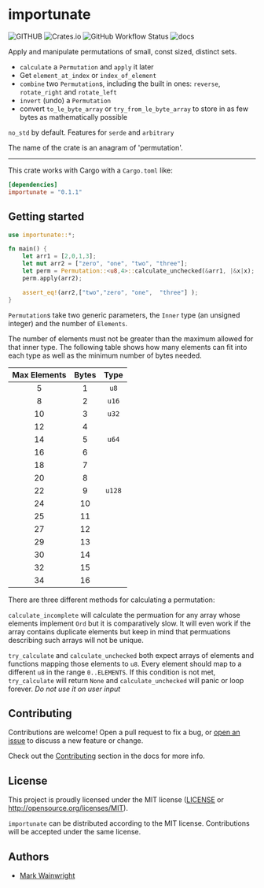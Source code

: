 # importunate

![GITHUB](https://img.shields.io/github/last-commit/wainwrightmark/importunate)
![Crates.io](https://img.shields.io/crates/v/importunate)
![GitHub Workflow Status](https://img.shields.io/github/actions/workflow/status/wainwrightmark/importunate/build.yml)
![docs](https://img.shields.io/docsrs/importunate)

Apply and manipulate permutations of small, const sized, distinct sets.

- `calculate` a `Permutation` and `apply` it later
- Get `element_at_index` or `index_of_element`
- `combine` two `Permutation`s, including the built in ones: `reverse`, `rotate_right` and `rotate_left`
- `invert` (undo) a `Permutation`
- convert `to_le_byte_array` or `try_from_le_byte_array` to store in as few bytes as mathematically possible



`no_std` by default. Features for `serde` and `arbitrary`

The name of the crate is an anagram of 'permutation'.

---

This crate works with Cargo with a `Cargo.toml` like:

```toml
[dependencies]
importunate = "0.1.1"
```

## Getting started

```rust
use importunate::*;

fn main() {
    let arr1 = [2,0,1,3];
    let mut arr2 = ["zero", "one", "two", "three"];
    let perm = Permutation::<u8,4>::calculate_unchecked(&arr1, |&x|x);
    perm.apply(arr2);

    assert_eq!(arr2,["two","zero", "one",  "three"] );
}
```

`Permutation`s take two generic parameters, the `Inner` type (an unsigned integer) and the number of `Elements`.

The number of elements must not be greater than the maximum allowed for that inner type.
The following table shows how many elements can fit into each type as well as the minimum number of bytes needed.

|Max Elements|Bytes|Type  |
|:----------:|:---:|:----:|
|     5      |  1  | `u8` |
|     8      |  2  |`u16` |
|     10     |  3  |`u32` |
|     12     |  4  |      |
|     14     |  5  |`u64` |
|     16     |  6  |      |
|     18     |  7  |      |
|     20     |  8  |      |
|     22     |  9  |`u128`|
|     24     | 10  |      |
|     25     | 11  |      |
|     27     | 12  |      |
|     29     | 13  |      |
|     30     | 14  |      |
|     32     | 15  |      |
|     34     | 16  |      |

There are three different methods for calculating a permutation:

`calculate_incomplete` will calculate the permuation for any array whose elements implement `Ord` but it is comparatively slow. It will even work if the array contains duplicate elements but keep in mind that permuations describing such arrays will not be unique.

`try_calculate` and `calculate_unchecked` both expect arrays of elements and functions mapping those elements to `u8`. Every element should map to a different `u8` in the range `0..ELEMENTS`. If this condition is not met, `try_calculate` will return `None` and `calculate_unchecked` will panic or loop forever. *Do not use it on user input*




## Contributing

Contributions are welcome! Open a pull request to fix a bug, or [open an issue][]
to discuss a new feature or change.

Check out the [Contributing][] section in the docs for more info.

[contributing]: CONTRIBUTING.md
[open an issue]: https://github.com/wainwrightmark/importunate/issues

## License

This project is proudly licensed under the MIT license ([LICENSE](LICENSE)
or http://opensource.org/licenses/MIT).

`importunate` can be distributed according to the MIT license. Contributions
will be accepted under the same license.

## Authors

- [Mark Wainwright](https://github.com/wainwrightmark)
